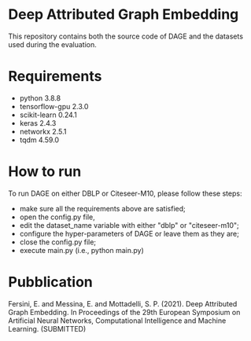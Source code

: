 # Deep Attributed Graph Embedding
This repository contains both the source code of DAGE and the datasets used during the evaluation.

# Requirements
- python 3.8.8
- tensorflow-gpu 2.3.0 
- scikit-learn 0.24.1 
- keras 2.4.3 
- networkx 2.5.1 
- tqdm 4.59.0 

# How to run
To run DAGE on either DBLP or Citeseer-M10, please follow these steps:
- make sure all the requirements above are satisfied;
- open the config.py file,
- edit the dataset_name variable with either "dblp" or "citeseer-m10";
- configure the hyper-parameters of DAGE or leave them as they are;
- close the config.py file;
- execute main.py (i.e., python main.py)

# Pubblication
Fersini, E. and Messina, E. and Mottadelli, S. P. (2021). Deep Attributed Graph Embedding. In Proceedings of the 29th European Symposium on Artificial Neural Networks, Computational Intelligence and Machine Learning. (SUBMITTED)
